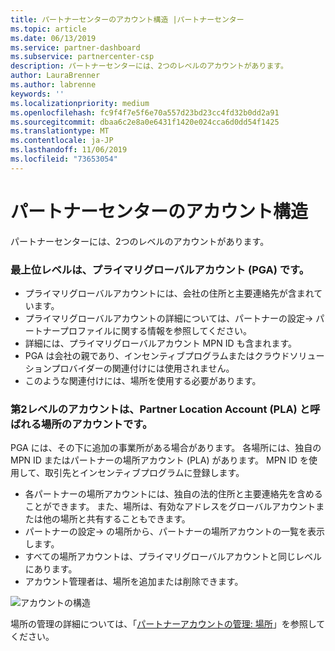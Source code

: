 ```yaml
---
title: パートナーセンターのアカウント構造 |パートナーセンター
ms.topic: article
ms.date: 06/13/2019
ms.service: partner-dashboard
ms.subservice: partnercenter-csp
description: パートナーセンターには、2つのレベルのアカウントがあります。
author: LauraBrenner
ms.author: labrenne
keywords: ''
ms.localizationpriority: medium
ms.openlocfilehash: fc9f4f7e5f6e70a557d23bd23cc4fd32b0dd2a91
ms.sourcegitcommit: dbaa6c2e8a0e6431f1420e024cca6d0dd54f1425
ms.translationtype: MT
ms.contentlocale: ja-JP
ms.lasthandoff: 11/06/2019
ms.locfileid: "73653054"
---
```

# <a name="the-account-structure-in-partner-center"></a>パートナーセンターのアカウント構造

パートナーセンターには、2つのレベルのアカウントがあります。 

### <a name="the-top-level-is-the-primary-global-account-pga"></a>最上位レベルは、プライマリグローバルアカウント (PGA) です。

- プライマリグローバルアカウントには、会社の住所と主要連絡先が含まれています。 
- プライマリグローバルアカウントの詳細については、パートナーの設定-> パートナープロファイルに関する情報を参照してください。
- 詳細には、プライマリグローバルアカウント MPN ID も含まれます。 
- PGA は会社の親であり、インセンティブプログラムまたはクラウドソリューションプロバイダーの関連付けには使用されません。 
- このような関連付けには、場所を使用する必要があります。

### <a name="the-second-level-account-is-the-location-account-called-partner-location-account-pla"></a>第2レベルのアカウントは、Partner Location Account (PLA) と呼ばれる場所のアカウントです。

PGA には、その下に追加の事業所がある場合があります。 各場所には、独自の MPN ID またはパートナーの場所アカウント (PLA) があります。 MPN ID を使用して、取引先とインセンティブプログラムに登録します。

- 各パートナーの場所アカウントには、独自の法的住所と主要連絡先を含めることができます。 また、場所は、有効なアドレスをグローバルアカウントまたは他の場所と共有することもできます。
- パートナーの設定-> の場所から、パートナーの場所アカウントの一覧を表示します。
- すべての場所アカウントは、プライマリグローバルアカウントと同じレベルにあります。
- アカウント管理者は、場所を追加または削除できます。

![アカウントの構造](images/accountstructure.png)

場所の管理の詳細については、「[パートナーアカウントの管理: 場所](manage-locations.md)」を参照してください。 




















